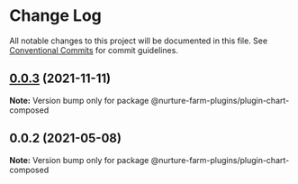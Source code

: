 # Change Log

All notable changes to this project will be documented in this file.
See [Conventional Commits](https://conventionalcommits.org) for commit guidelines.

## [0.0.3](https://github.com/abdullah-mukadam/nurture-farm-plugins/compare/@nurture-farm-plugins/plugin-chart-composed@0.0.2...@nurture-farm-plugins/plugin-chart-composed@0.0.3) (2021-11-11)

**Note:** Version bump only for package @nurture-farm-plugins/plugin-chart-composed





## 0.0.2 (2021-05-08)

**Note:** Version bump only for package @nurture-farm-plugins/plugin-chart-composed
